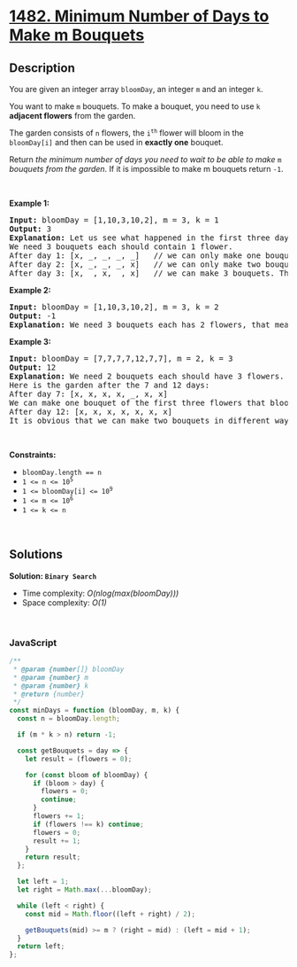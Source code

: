 # [1482. Minimum Number of Days to Make m Bouquets](https://leetcode.com/problems/minimum-number-of-days-to-make-m-bouquets)

## Description

<div class="_1l1MA" data-track-load="description_content"><p>You are given an integer array <code>bloomDay</code>, an integer <code>m</code> and an integer <code>k</code>.</p>

<p>You want to make <code>m</code> bouquets. To make a bouquet, you need to use <code>k</code> <strong>adjacent flowers</strong> from the garden.</p>

<p>The garden consists of <code>n</code> flowers, the <code>i<sup>th</sup></code> flower will bloom in the <code>bloomDay[i]</code> and then can be used in <strong>exactly one</strong> bouquet.</p>

<p>Return <em>the minimum number of days you need to wait to be able to make </em><code>m</code><em> bouquets from the garden</em>. If it is impossible to make m bouquets return <code>-1</code>.</p>

<p>&nbsp;</p>
<p><strong class="example">Example 1:</strong></p>

<pre><strong>Input:</strong> bloomDay = [1,10,3,10,2], m = 3, k = 1
<strong>Output:</strong> 3
<strong>Explanation:</strong> Let us see what happened in the first three days. x means flower bloomed and _ means flower did not bloom in the garden.
We need 3 bouquets each should contain 1 flower.
After day 1: [x, _, _, _, _]   // we can only make one bouquet.
After day 2: [x, _, _, _, x]   // we can only make two bouquets.
After day 3: [x, _, x, _, x]   // we can make 3 bouquets. The answer is 3.
</pre>

<p><strong class="example">Example 2:</strong></p>

<pre><strong>Input:</strong> bloomDay = [1,10,3,10,2], m = 3, k = 2
<strong>Output:</strong> -1
<strong>Explanation:</strong> We need 3 bouquets each has 2 flowers, that means we need 6 flowers. We only have 5 flowers so it is impossible to get the needed bouquets and we return -1.
</pre>

<p><strong class="example">Example 3:</strong></p>

<pre><strong>Input:</strong> bloomDay = [7,7,7,7,12,7,7], m = 2, k = 3
<strong>Output:</strong> 12
<strong>Explanation:</strong> We need 2 bouquets each should have 3 flowers.
Here is the garden after the 7 and 12 days:
After day 7: [x, x, x, x, _, x, x]
We can make one bouquet of the first three flowers that bloomed. We cannot make another bouquet from the last three flowers that bloomed because they are not adjacent.
After day 12: [x, x, x, x, x, x, x]
It is obvious that we can make two bouquets in different ways.
</pre>

<p>&nbsp;</p>
<p><strong>Constraints:</strong></p>

<ul>
	<li><code>bloomDay.length == n</code></li>
	<li><code>1 &lt;= n &lt;= 10<sup>5</sup></code></li>
	<li><code>1 &lt;= bloomDay[i] &lt;= 10<sup>9</sup></code></li>
	<li><code>1 &lt;= m &lt;= 10<sup>6</sup></code></li>
	<li><code>1 &lt;= k &lt;= n</code></li>
</ul>
</div>

<p>&nbsp;</p>

## Solutions

**Solution: `Binary Search`**

- Time complexity: <em>O(nlog(max(bloomDay)))</em>
- Space complexity: <em>O(1)</em>

<p>&nbsp;</p>

### **JavaScript**

```js
/**
 * @param {number[]} bloomDay
 * @param {number} m
 * @param {number} k
 * @return {number}
 */
const minDays = function (bloomDay, m, k) {
  const n = bloomDay.length;

  if (m * k > n) return -1;

  const getBouquets = day => {
    let result = (flowers = 0);

    for (const bloom of bloomDay) {
      if (bloom > day) {
        flowers = 0;
        continue;
      }
      flowers += 1;
      if (flowers !== k) continue;
      flowers = 0;
      result += 1;
    }
    return result;
  };

  let left = 1;
  let right = Math.max(...bloomDay);

  while (left < right) {
    const mid = Math.floor((left + right) / 2);

    getBouquets(mid) >= m ? (right = mid) : (left = mid + 1);
  }
  return left;
};
```
